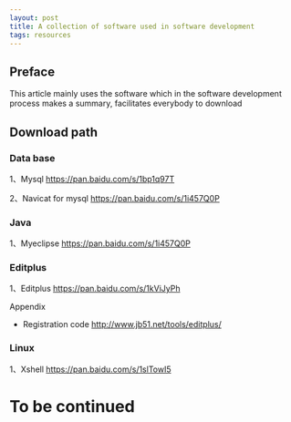 ```yaml
---
layout: post
title: A collection of software used in software development
tags: resources 
---
```

## Preface
This article mainly uses the software which in the software development process makes a summary, facilitates everybody to download

## Download path
	
### Data base
1、Mysql	<a href="https://pan.baidu.com/s/1bp1q97T">https://pan.baidu.com/s/1bp1q97T</a>

2、Navicat for mysql <a href="https://pan.baidu.com/s/1i457Q0P">https://pan.baidu.com/s/1i457Q0P</a>

### Java

1、Myeclipse <a href="https://pan.baidu.com/s/1i457Q0P">https://pan.baidu.com/s/1i457Q0P</a>

### Editplus

1、Editplus <a href="https://pan.baidu.com/s/1kViJyPh">https://pan.baidu.com/s/1kViJyPh</a>

Appendix

- Registration code <a href="http://www.jb51.net/tools/editplus/">http://www.jb51.net/tools/editplus/</a>

### Linux

1、Xshell <a href="https://pan.baidu.com/s/1slTowI5">https://pan.baidu.com/s/1slTowI5</a>

# To be continued